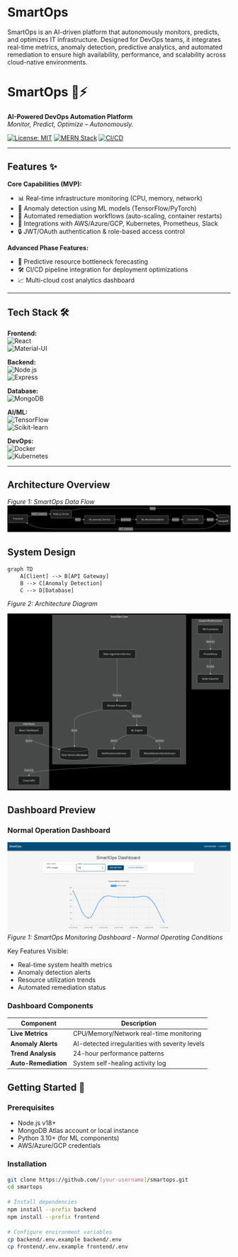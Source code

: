 # SmartOps
SmartOps is an AI-driven platform that autonomously monitors, predicts, and optimizes IT infrastructure. Designed for DevOps teams, it integrates real-time metrics, anomaly detection, predictive analytics, and automated remediation to ensure high availability, performance, and scalability across cloud-native environments.
# SmartOps 🤖⚡  
**AI-Powered DevOps Automation Platform**  
*Monitor, Predict, Optimize – Autonomously.*

[![License: MIT](https://img.shields.io/badge/License-MIT-blue.svg)](https://opensource.org/licenses/MIT)
[![MERN Stack](https://img.shields.io/badge/stack-MERN-61DAFB?logo=react&logoColor=white)](https://mernstack.com/)
[![CI/CD](https://img.shields.io/badge/CI/CD-GitHub_Actions-2088FF?logo=github-actions)](https://github.com/features/actions)

---

## Features ✨  
**Core Capabilities (MVP):**  
- 📊 Real-time infrastructure monitoring (CPU, memory, network)  
- 🚨 Anomaly detection using ML models (TensorFlow/PyTorch)  
- 🤖 Automated remediation workflows (auto-scaling, container restarts)  
- 🔌 Integrations with AWS/Azure/GCP, Kubernetes, Prometheus, Slack  
- 🔒 JWT/OAuth authentication & role-based access control  

**Advanced Phase Features:**  
- 🔮 Predictive resource bottleneck forecasting  
- 🛠️ CI/CD pipeline integration for deployment optimizations  
- 📈 Multi-cloud cost analytics dashboard  

---

## Tech Stack 🛠️  
**Frontend:**  
![React](https://img.shields.io/badge/React-20232A?logo=react)  
![Material-UI](https://img.shields.io/badge/Material--UI-0081CB?logo=mui)  

**Backend:**  
![Node.js](https://img.shields.io/badge/Node.js-339933?logo=nodedotjs)  
![Express](https://img.shields.io/badge/Express-000000?logo=express)  

**Database:**  
![MongoDB](https://img.shields.io/badge/MongoDB-47A248?logo=mongodb)  

**AI/ML:**  
![TensorFlow](https://img.shields.io/badge/TensorFlow-FF6F00?logo=tensorflow)  
![Scikit-learn](https://img.shields.io/badge/scikit--learn-F7931E?logo=scikit-learn)  

**DevOps:**  
![Docker](https://img.shields.io/badge/Docker-2496ED?logo=docker)  
![Kubernetes](https://img.shields.io/badge/Kubernetes-326CE5?logo=kubernetes)  

---
## Architecture Overview

*Figure 1: SmartOps Data Flow*
![Data Flow Diagram](assets/dataflow.png)  


## System Design
```mermaid
graph TD
    A[Client] --> B[API Gateway]
    B --> C[Anomaly Detection]
    C --> D[Database]
```
*Figure 2: Architecture Diagram*

![Architecture Diagram](assets/arch.png)  

## Dashboard Preview

### Normal Operation Dashboard
![Dashboard](assets/dashboard.png)  
*Figure 1: SmartOps Monitoring Dashboard - Normal Operating Conditions*

Key Features Visible:
- Real-time system health metrics
- Anomaly detection alerts
- Resource utilization trends
- Automated remediation status

### Dashboard Components
| Component | Description |
|-----------|-------------|
| **Live Metrics** | CPU/Memory/Network real-time monitoring |
| **Anomaly Alerts** | AI-detected irregularities with severity levels |
| **Trend Analysis** | 24-hour performance patterns |
| **Auto-Remediation** | System self-healing activity log |

## Getting Started 🚀  
### Prerequisites  
- Node.js v18+  
- MongoDB Atlas account or local instance  
- Python 3.10+ (for ML components)  
- AWS/Azure/GCP credentials  

### Installation  
```bash
git clone https://github.com/[your-username]/smartops.git
cd smartops

# Install dependencies
npm install --prefix backend
npm install --prefix frontend

# Configure environment variables
cp backend/.env.example backend/.env
cp frontend/.env.example frontend/.env
